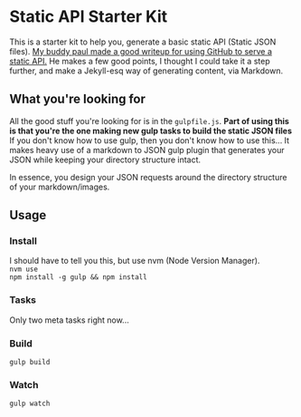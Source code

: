 # Static API Starter Kit
This is a starter kit to help you, generate a basic static API (Static JSON files). [My buddy paul made a good writeup for using GitHub to serve a static API.](http://paulsalaets.com/posts/json-api-with-github-pages) He makes a few good points, I thought I could take it a step further, and make a Jekyll-esq way of generating content, via Markdown.


## What you're looking for

All the good stuff you're looking for is in the `gulpfile.js`. **Part of using this is that you're the one making new gulp tasks to build the static JSON files** If you don't know how to use gulp, then you don't know how to use this... It makes heavy use of a markdown to JSON gulp plugin that generates your JSON while keeping your directory structure intact.

In essence, you design your JSON requests around the directory structure of your markdown/images.


## Usage

### Install

I should have to tell you this, but use nvm (Node Version Manager).  
`nvm use`  
`npm install -g gulp && npm install`

### Tasks

Only two meta tasks right now...

### Build
`gulp build`

### Watch
`gulp watch`
